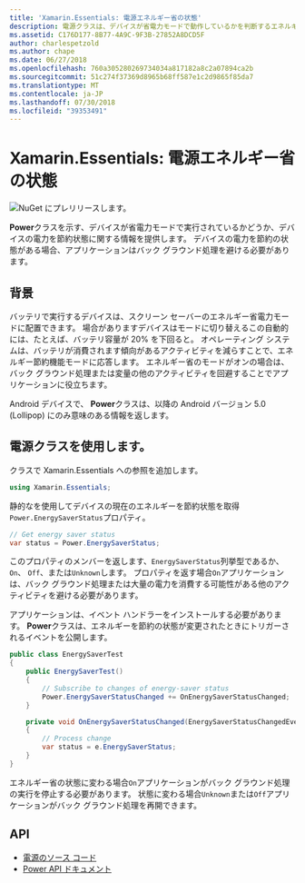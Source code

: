 ```yaml
---
title: 'Xamarin.Essentials: 電源エネルギー省の状態'
description: 電源クラスは、デバイスが省電力モードで動作しているかを判断するエネルギーを節約の状態を取得するプログラムを使用できます。
ms.assetid: C176D177-8B77-4A9C-9F3B-27852A8DCD5F
author: charlespetzold
ms.author: chape
ms.date: 06/27/2018
ms.openlocfilehash: 760a305280269734034a817182a8c2a07894ca2b
ms.sourcegitcommit: 51c274f37369d8965b68ff587e1c2d9865f85da7
ms.translationtype: MT
ms.contentlocale: ja-JP
ms.lasthandoff: 07/30/2018
ms.locfileid: "39353491"
---
```

# <a name="xamarinessentials-power-energy-saver-status"></a>Xamarin.Essentials: 電源エネルギー省の状態

![NuGet にプレリリースします。](~/media/shared/pre-release.png)

**Power**クラスを示す、デバイスが省電力モードで実行されているかどうか、デバイスの電力を節約状態に関する情報を提供します。 デバイスの電力を節約の状態がある場合、アプリケーションはバック グラウンド処理を避ける必要があります。

## <a name="background"></a>背景

バッテリで実行するデバイスは、スクリーン セーバーのエネルギー省電力モードに配置できます。 場合がありますデバイスはモードに切り替えるこの自動的には、たとえば、バッテリ容量が 20% を下回ると。 オペレーティング システムは、バッテリが消費されます傾向があるアクティビティを減らすことで、エネルギー節約機能モードに応答します。 エネルギー省のモードがオンの場合は、バック グラウンド処理または変量の他のアクティビティを回避することでアプリケーションに役立ちます。

Android デバイスで、 **Power**クラスは、以降の Android バージョン 5.0 (Lollipop) にのみ意味のある情報を返します。

## <a name="using-the-power-class"></a>電源クラスを使用します。

クラスで Xamarin.Essentials への参照を追加します。

```csharp
using Xamarin.Essentials;
```

静的なを使用してデバイスの現在のエネルギーを節約状態を取得`Power.EnergySaverStatus`プロパティ。

```csharp
// Get energy saver status
var status = Power.EnergySaverStatus;
```

このプロパティのメンバーを返します、`EnergySaverStatus`列挙型であるか、 `On`、 `Off`、または`Unknown`します。 プロパティを返す場合`On`アプリケーションは、バック グラウンド処理または大量の電力を消費する可能性がある他のアクティビティを避ける必要があります。

アプリケーションは、イベント ハンドラーをインストールする必要があります。 **Power**クラスは、エネルギーを節約の状態が変更されたときにトリガーされるイベントを公開します。

```csharp
public class EnergySaverTest
{
    public EnergySaverTest()
    {
        // Subscribe to changes of energy-saver status
        Power.EnergySaverStatusChanged += OnEnergySaverStatusChanged;
    }

    private void OnEnergySaverStatusChanged(EnergySaverStatusChangedEventArgs e)
    {
        // Process change
        var status = e.EnergySaverStatus;
    }
}
```

エネルギー省の状態に変わる場合`On`アプリケーションがバック グラウンド処理の実行を停止する必要があります。 状態に変わる場合`Unknown`または`Off`アプリケーションがバック グラウンド処理を再開できます。

## <a name="api"></a>API

- [電源のソース コード](https://github.com/xamarin/Essentials/tree/master/Xamarin.Essentials/Power)
- [Power API ドキュメント](xref:Xamarin.Essentials.Power)
